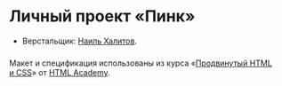 ﻿# Личный проект «Пинк»

* Верстальщик: [Наиль Халитов](https://vk.com/khalitovn).


###

Макет и спецификация использованы из курса «[Продвинутый HTML и CSS](https://htmlacademy.ru/intensive/adaptive)» от [HTML Academy](https://htmlacademy.ru).
